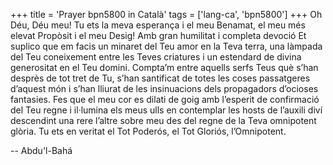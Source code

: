 +++
title = 'Prayer bpn5800 in Català'
tags = ['lang-ca', 'bpn5800']
+++
Oh Déu, Déu meu! Tu ets la meva esperança i el meu Benamat, el meu més elevat Propòsit i el meu Desig! Amb gran humilitat i completa devoció Et suplico que em facis un minaret del Teu amor en la Teva terra, una làmpada del Teu coneixement entre les Teves criatures i un estendard de divina generositat en el Teu domini.
Compta’m entre aquells serfs Teus què s’han desprès de tot tret de Tu, s’han santificat de totes les coses passatgeres d’aquest món i s’han lliurat de les insinuacions dels propagadors d’ocioses fantasies.
Fes que el meu cor es dilati de goig amb l’esperit de confirmació del Teu regne i il·lumina els meus ulls en contemplar les hosts de l’auxili diví descendint una rere l’altre sobre meu des del regne de la Teva omnipotent glòria.
Tu ets en veritat el Tot Poderós, el Tot Gloriós, l’Omnipotent.

-- Abdu'l-Bahá
